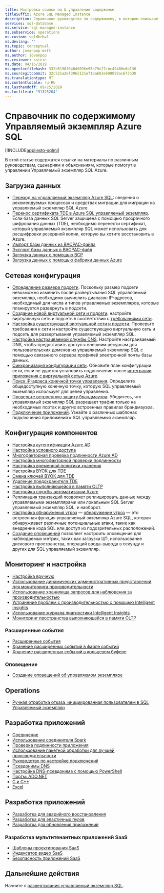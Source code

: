 ```yaml
---
title: Настройка ссылки на & управление содержимым
titleSuffix: Azure SQL Managed Instance
description: Справочное руководство по содержимому, в котором описывается настройка Управляемый экземпляр Azure SQL и управление ими.
services: sql-database
ms.service: sql-managed-instance
ms.subservice: operations
ms.custom: sqldbrb=1
ms.devlang: ''
ms.topic: conceptual
author: jovanpop-msft
ms.author: jovanpop
ms.reviewer: sstein
ms.date: 04/16/2019
ms.openlocfilehash: 332b5198f046d0096e95e79e27cbc49408e6d136
ms.sourcegitcommit: 32c521a2ef396d121e71ba682e098092ac673b30
ms.translationtype: MT
ms.contentlocale: ru-RU
ms.lasthandoff: 09/25/2020
ms.locfileid: "91325204"
---
```

# <a name="azure-sql-managed-instance-content-reference"></a>Справочник по содержимому Управляемый экземпляр Azure SQL
[!INCLUDE[appliesto-sqlmi](../includes/appliesto-sqlmi.md)]

В этой статье содержатся ссылки на материалы по различным руководствам, сценариям и объяснениям, которые помогут в управлении Управляемый экземпляр SQL Azure.

## <a name="load-data"></a>Загрузка данных

- [Переход на управляемый экземпляр Azure SQL](migrate-to-instance-from-sql-server.md): сведения о рекомендуемых процессах и средствах миграции для миграции на управляемый экземпляр SQL Azure.
- [Перенос сертификата TDE в Azure SQL управляемый экземпляр](tde-certificate-migrate.md). Если база данных SQL Server защищена с помощью прозрачного шифрования данных (TDE), необходимо перенести сертификат, который управляемый экземпляр SQL может использовать для расшифровки резервной копии, которую вы хотите восстановить в Azure.
- [Импорт базы данных из BACPAC-файла](../database/database-import.md)
- [Экспорт базы данных в BACPAC-файл](../database/database-export.md)
- [Загрузка данных с помощью BCP](../load-from-csv-with-bcp.md)
- [Загрузка данных с помощью фабрики данных Azure](../../data-factory/connector-azure-sql-database.md?toc=/azure/sql-database/toc.json)

## <a name="network-configuration"></a>Сетевая конфигурация

- [Определение размера подсети](vnet-subnet-determine-size.md). Поскольку размер подсети невозможно изменить после развертывания SQL управляемый экземпляр, необходимо вычислить диапазон IP-адресов, необходимый для числа и типов управляемых экземпляров, которые планируется развернуть в подсети. 
- [Создание новой виртуальной сети и подсети](virtual-network-subnet-create-arm-template.md). настройте виртуальную сеть и подсеть в соответствии с [требованиями сети](connectivity-architecture-overview.md#network-requirements). 
- [Настройка существующей виртуальной сети и подсети](vnet-existing-add-subnet.md). Проверьте требования к сети и настройте существующую виртуальную сеть и подсеть для развертывания управляемый экземпляр SQL. 
- [Настройка настраиваемой службы DNS](custom-dns-configure.md). Настройте настраиваемый DNS, чтобы предоставить доступ к внешним ресурсам для пользовательских доменов из управляемый экземпляр SQL с помощью связанного сервера профилей электронной почты базы данных. 
- [Синхронизация конфигурации сети](azure-app-sync-network-configuration.md). Обновите план конфигурации сети, если не удается установить подключение после [интеграции приложения с виртуальной сетью Azure](../../app-service/web-sites-integrate-with-vnet.md).
- [Поиск IP-адреса конечной точки управления](management-endpoint-find-ip-address.md). Определите общедоступную конечную точку, которую SQL управляемый экземпляр использует для целей управления. 
- [Проверьте встроенную защиту брандмауэра](management-endpoint-verify-built-in-firewall.md). Убедитесь, что управляемый экземпляр SQL разрешает трафик только на необходимых портах и других встроенных правилах брандмауэра. 
- [Подключение приложений](connect-application-instance.md). Узнайте о различных шаблонах подключения приложений к SQL управляемый экземпляр.

## <a name="feature-configuration"></a>Конфигурация компонентов

- [Настройка аутентификации Azure AD](../database/authentication-aad-configure.md)
- [Настройка условного доступа](../database/conditional-access-configure.md)
- [Многофакторная проверка подлинности Azure AD](../database/authentication-mfa-ssms-overview.md)
- [Настройка многофакторной проверки подлинности](../database/authentication-mfa-ssms-configure.md)
- [Настройка временной политики хранения](../database/temporal-tables-retention-policy.md)
- [Настройка BYOK для TDE](../database/transparent-data-encryption-byok-configure.md)
- [Смена ключей BYOK для TDE](../database/transparent-data-encryption-byok-key-rotation.md)
- [Удаление предохранителя TDE](../database/transparent-data-encryption-byok-remove-tde-protector.md)
- [Настройка выполняющейся в памяти OLTP](../in-memory-oltp-configure.md)
- [Настройка службы автоматизации Azure](../database/automation-manage.md)
- [Репликация транзакций](replication-between-two-instances-configure-tutorial.md) позволяет реплицировать данные между управляемыми экземплярами или локальным SQL Server управляемый экземпляр SQL, и наоборот.
- [Настройка обнаружения угроз](threat-detection-configure.md) — [обнаружение угроз](../database/threat-detection-overview.md) — это встроенная функция управляемый экземпляр Azure SQL, которая обнаруживает различные потенциальные атаки, такие как внедрение кода SQL или доступ из подозрительных расположений. 
- [Создание оповещений](alerts-create.md) позволяет настроить оповещения для наблюдаемых метрик, таких как загрузка ЦП, использование дискового пространства, операций ввода-вывода в секунду и других для SQL управляемый экземпляр. 

## <a name="monitoring-and-tuning"></a>Мониторинг и настройка

- [Настройка вручную](../database/performance-guidance.md)
- [Использование динамических административных представлений для мониторинга производительности](../database/monitoring-with-dmvs.md)
- [Использование хранилища запросов для наблюдения за производительностью](https://docs.microsoft.com/sql/relational-databases/performance/best-practice-with-the-query-store#Insight)
- [Устранение проблем с производительностью с помощью Intelligent Insights](../database/intelligent-insights-troubleshoot-performance.md)
- [Использование журнала диагностики Intelligent Insights](../database/intelligent-insights-use-diagnostics-log.md)
- [Мониторинг пространства выполняющейся в памяти OLTP](../in-memory-oltp-monitor-space.md)

### <a name="extended-events"></a>Расширенные события

- [Расширенные события](../database/xevent-db-diff-from-svr.md)
- [Хранение расширенных событий в файле событий](../database/xevent-code-event-file.md)
- [Хранение расширенных событий в кольцевом буфере](../database/xevent-code-ring-buffer.md)

### <a name="alerting"></a>Оповещение

- [Создание оповещений об управляемом экземпляре](alerts-create.md)

## <a name="operations"></a>Operations

- [Ручная отработка отказа, инициированная пользователем в SQL Управляемый экземпляр](user-initiated-failover.md)

## <a name="develop-applications"></a>Разработка приложений

- [Соединение](../database/connect-query-content-reference-guide.md#libraries)
- [Использование соединителя Spark](../../cosmos-db/spark-connector.md)
- [Проверка подлинности приложения](../database/application-authentication-get-client-id-keys.md)
- [Использование пакетной обработки для лучшей производительности](../performance-improve-use-batching.md)
- [Руководство по настройке подключений](../database/troubleshoot-common-connectivity-issues.md)
- [Псевдонимы DNS](../database/dns-alias-overview.md)
- [Настройка DNS-псевдонима с помощью PowerShell](../database/dns-alias-powershell-create.md)
- [Порты: ADO.NET](../database/adonet-v12-develop-direct-route-ports.md)
- [C и C++](../database/develop-cplusplus-simple.md)
- [Excel](../database/connect-excel.md)

## <a name="design-applications"></a>Разработка приложений

- [Разработка для аварийного восстановления](../database/designing-cloud-solutions-for-disaster-recovery.md)
- [Разработка для эластичных пулов](../database/disaster-recovery-strategies-for-applications-with-elastic-pool.md)
- [Разработка для обновления приложений](../database/manage-application-rolling-upgrade.md)

### <a name="design-multi-tenant-saas-applications"></a>Разработка мультитенантных приложений SaaS

- [Шаблоны проектирования SaaS](../database/saas-tenancy-app-design-patterns.md)
- [Индексатор видео SaaS](../database/saas-tenancy-video-index-wingtip-brk3120-20171011.md)
- [Безопасность приложений SaaS](../database/saas-tenancy-elastic-tools-multi-tenant-row-level-security.md)

## <a name="next-steps"></a>Дальнейшие действия

Начните с [развертывания управляемый экземпляр SQL](instance-create-quickstart.md).
